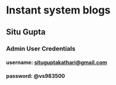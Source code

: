 # Instant system blogs

## Situ Gupta

### Admin User Credentials
#### username: situguptakathari@gmail.com
#### password: @vs983500
